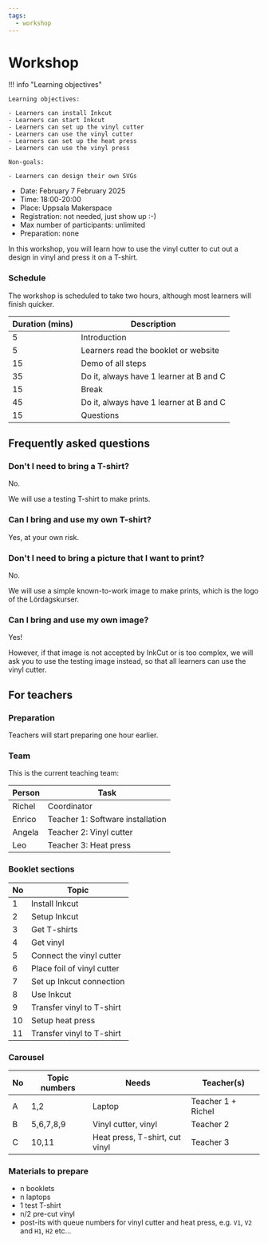 ```yaml
---
tags:
  - workshop
---
```


# Workshop

!!! info "Learning objectives"

    Learning objectives:

    - Learners can install Inkcut
    - Learners can start Inkcut
    - Learners can set up the vinyl cutter
    - Learners can use the vinyl cutter
    - Learners can set up the heat press
    - Learners can use the vinyl press

    Non-goals:

    - Learners can design their own SVGs

- Date: February 7 February 2025
- Time: 18:00-20:00
- Place: Uppsala Makerspace
- Registration: not needed, just show up :-)
- Max number of participants: unlimited
- Preparation: none

In this workshop, you will learn how to use the vinyl cutter
to cut out a design in vinyl and press it on a T-shirt.

### Schedule

The workshop is scheduled to take two hours, although
most learners will finish quicker.

Duration (mins)|Description
---------------|-----------------------------------------------
5              |Introduction
5              |Learners read the booklet or website
15             |Demo of all steps
35             |Do it, always have 1 learner at B and C
15             |Break
45             |Do it, always have 1 learner at B and C
15             |Questions

## Frequently asked questions

### Don't I need to bring a T-shirt?

No.

We will use a testing T-shirt to make prints.

### Can I bring and use my own T-shirt?

Yes, at your own risk.

### Don't I need to bring a picture that I want to print?

No.

We will use a simple known-to-work image to make prints,
which is the logo of the Lördagskurser.

### Can I bring and use my own image?

Yes!

However, if that image is not accepted by InkCut or is too complex,
we will ask you to use the testing image instead, so that all
learners can use the vinyl cutter.

## For teachers

### Preparation

Teachers will start preparing one hour earlier.

### Team

This is the current teaching team:

Person|Task
------|-----------
Richel|Coordinator
Enrico|Teacher 1: Software installation
Angela|Teacher 2: Vinyl cutter
Leo   |Teacher 3: Heat press

### Booklet sections

No|Topic
--|---------------------------
1 |Install Inkcut
2 |Setup Inkcut
3 |Get T-shirts
4 |Get vinyl
5 |Connect the vinyl cutter
6 |Place foil of vinyl cutter
7 |Set up Inkcut connection
8 |Use Inkcut
9 |Transfer vinyl to T-shirt
10|Setup heat press
11|Transfer vinyl to T-shirt

### Carousel

No|Topic numbers|Needs                         |Teacher(s)
--|-------------|------------------------------|--------
A |1,2          |Laptop                        |Teacher 1 + Richel
B |5,6,7,8,9    |Vinyl cutter, vinyl           |Teacher 2
C |10,11        |Heat press, T-shirt, cut vinyl|Teacher 3

### Materials to prepare

- n booklets
- n laptops
- 1 test T-shirt
- n/2 pre-cut vinyl
- post-its with queue numbers for vinyl cutter and heat press, e.g.
  `V1`, `V2` and `H1`, `H2` etc...

